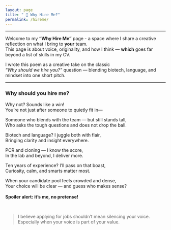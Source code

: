 ```yaml
---
layout: page
title: " 🤝 Why Hire Me?"
permalink: /hireme/
---
```

---

Welcome to my **“Why Hire Me”** page - a space where I share a creative reflection on what I bring to **your** team.  
This page is about voice, originality, and how I think — **which** goes far beyond a list of skills in my CV.

I wrote this poem as a creative take on the classic  
*“Why should we hire you?”* question — blending biotech, language, and mindset into one short pitch.


---
### Why should you hire me?

Why not? Sounds like a win!  
You’re not just after someone to quietly fit in—  

Someone who blends with the team — but still stands tall,  
Who asks the tough questions and does not drop the ball.  

Biotech and language? I juggle both with flair,  
Bringing clarity and insight everywhere.  

PCR and cloning — I know the score,  
In the lab and beyond, I deliver more.  

Ten years of experience? I’ll pass on that boast,  
Curiosity, calm, and smarts matter most.  

When your candidate pool feels crowded and dense,  
Your choice will be clear — and guess who makes sense?  
<br>
**Spoiler alert: it’s me, no pretense!**

<br>

> I believe applying for jobs shouldn’t mean silencing your voice.  
> Especially when your voice is part of your value.


